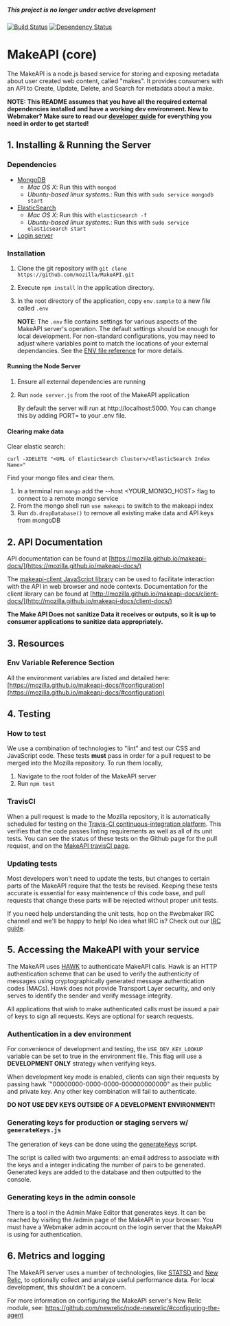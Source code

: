 ##### This project is no longer under active development

[![Build Status](https://travis-ci.org/mozilla/webmaker.org.png)](https://travis-ci.org/mozilla/MakeAPI)
[![Dependency Status](https://gemnasium.com/mozilla/webmaker.org.png)](https://gemnasium.com/mozilla/MakeAPI)

# MakeAPI (core)
The MakeAPI is a node.js based service for storing and exposing metadata about user created web content, called "makes". It provides consumers with an API to Create, Update, Delete, and Search for metadata about a make.

**NOTE: This README assumes that you have all the required external dependencies installed and have a working dev environment. New to Webmaker? Make sure to read our <a href="https://wiki.mozilla.org/Webmaker/Code">developer guide</a> for everything you need in order to get started!**

## 1. Installing & Running the Server

### Dependencies

- [MongoDB](http://www.mongodb.org/)
  - *Mac OS X*: Run this with `mongod`
  - *Ubuntu-based linux systems.*: Run this with `sudo service mongodb start`
- [ElasticSearch](http://www.elasticsearch.org/)
  - *Mac OS X*: Run this with `elasticsearch -f`
  - *Ubuntu-based linux systems.*: Run this with `sudo service elasticsearch start`
- [Login server](https://github.com/mozilla/login.webmaker.org)


### Installation

1. Clone the git repository with `git clone https://github.com/mozilla/MakeAPI.git`
2. Execute `npm install` in the application directory.
3. In the root directory of the application, copy `env.sample` to a new file called `.env`

    **NOTE**: The `.env` file contains settings for various aspects of the MakeAPI server's operation. The default settings should be enough for local development. For non-standard configurations, you may need to adjust where variables point to match the locations of your external dependancies. See the [ENV file reference](https://github.com/mozilla/MakeAPI/wiki/ENV-File-Reference) for more details.

#### Running the Node Server

1. Ensure all external dependencies are running
2. Run `node server.js` from the root of the MakeAPI application

    By default the server will run at http://localhost:5000. You can change this by adding PORT=<port> to your .env file.

#### Clearing make data

Clear elastic search:

`curl -XDELETE "<URL of ElasticSearch Cluster>/<ElasticSearch Index Name>"`

Find your mongo files and clear them.

1. In a terminal run `mongo` add the --host <YOUR_MONGO_HOST> flag to connect to a remote mongo service
2. From the mongo shell run `use makeapi` to switch to the makeapi index
3. Run `db.dropDatabase()` to remove all existing make data and API keys from mongoDB

## 2. API Documentation

API documentation can be found at [https://mozilla.github.io/makeapi-docs/](https://mozilla.github.io/makeapi-docs/)

The [makeapi-client JavaScript library](https://github.com/mozilla/makeapi-client) can be used to facilitate interaction with the API in web browser and node contexts. Documentation for the client library can be found at [http://mozilla.github.io/makeapi-docs/client-docs/](http://mozilla.github.io/makeapi-docs/client-docs/)

**The Make API Does not sanitize Data it receives or outputs, so it is up to consumer applications to sanitize data appropriately.**

## 3. Resources

### Env Variable Reference Section
All the environment variables are listed and detailed here: [https://mozilla.github.io/makeapi-docs/#configuration](https://mozilla.github.io/makeapi-docs/#configuration)

## 4. Testing
### How to test
We use a combination of technologies to "lint" and test our CSS and JavaScript code. These tests **must** pass in order for a pull request to be merged into the Mozilla repository. To run them locally,

1.  Navigate to the root folder of the MakeAPI server
2.  Run `npm test`

### TravisCI
When a pull request is made to the Mozilla repository, it is automatically scheduled for testing on the [Travis-CI continuous-integration platform](https://travis-ci.org/). This verifies that the code passes linting requirements as well as all of its unit tests. You can see the status of these tests on the Github page for the pull request, and on the <a href="https://travis-ci.org/mozilla/MakeAPI/pull_requests">MakeAPI travisCI page</a>.

### Updating tests
Most developers won't need to update the tests, but changes to certain parts of the MakeAPI require that the tests be revised. Keeping these tests accurate is essential for easy maintenence of this code base, and pull requests that change these parts will be rejected without proper unit tests.

If you need help understanding the unit tests, hop on the #webmaker IRC channel and we'll be happy to help! No idea what IRC is? Check out our [IRC guide](https://wiki.mozilla.org/IRC).

## 5. Accessing the MakeAPI with your service

The MakeAPI uses [HAWK](https://github.com/hueniverse/hawk) to authenticate MakeAPI calls. Hawk is an HTTP authentication scheme that can be used to verify the authenticity of messages using cryptographically generated message authentication codes (MACs). Hawk does not provide Transport Layer security, and only serves to identify the sender and verify message integrity.

All applications that wish to make authenticated calls must be issued a pair of keys to sign all requests. Keys are optional for search requests.

### Authentication in a dev environment
For convenience of development and testing, the `USE_DEV_KEY_LOOKUP` variable can be set to true in the environment file. This flag will use a **DEVELOPMENT ONLY** strategy when verifying keys.

When development key mode is enabled, clients can sign their requests by passing hawk `"00000000-0000-0000-000000000000" as their public and private key. Any other key combination will fail to authenticate.

**DO NOT USE DEV KEYS OUTSIDE OF A DEVELOPMENT ENVIRONMENT!**

### Generating keys for production or staging servers w/ `generateKeys.js`

The generation of keys can be done using the [generateKeys](https://github.com/mozilla/MakeAPI/blob/master/scripts/generateKeys.js) script.

The script is called with two arguments: an email address to associate with the keys and a integer indicating the number of pairs to be generated. Generated keys are added to the database and then outputted to the console.

### Generating keys in the admin console

There is a tool in the Admin Make Editor that generates keys. It can be reached by visiting the /admin page of the MakeAPI in your browser. You must have a Webmaker admin account on the login server that the MakeAPI is using for authentication.

##  6. Metrics and logging
The MakeAPI server uses a number of technologies, like [STATSD](https://github.com/etsy/statsd/) and [New Relic](http://newrelic.com/), to optionally collect and analyze useful performance data. For local development, this shouldn't be a concern.

For more information on configuring the MakeAPI server's New Relic module, see: https://github.com/newrelic/node-newrelic/#configuring-the-agent
